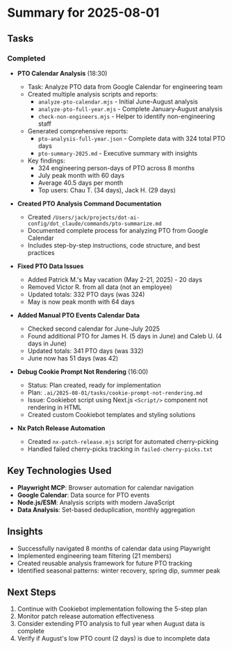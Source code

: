# Summary for 2025-08-01

## Tasks

### Completed

- **PTO Calendar Analysis** (18:30)
  - Task: Analyze PTO data from Google Calendar for engineering team
  - Created multiple analysis scripts and reports:
    - `analyze-pto-calendar.mjs` - Initial June-August analysis
    - `analyze-pto-full-year.mjs` - Complete January-August analysis
    - `check-non-engineers.mjs` - Helper to identify non-engineering staff
  - Generated comprehensive reports:
    - `pto-analysis-full-year.json` - Complete data with 324 total PTO days
    - `pto-summary-2025.md` - Executive summary with insights
  - Key findings:
    - 324 engineering person-days of PTO across 8 months
    - July peak month with 60 days
    - Average 40.5 days per month
    - Top users: Chau T. (34 days), Jack H. (29 days)

- **Created PTO Analysis Command Documentation** 
  - Created `/Users/jack/projects/dot-ai-config/dot_claude/commands/pto-summarize.md`
  - Documented complete process for analyzing PTO from Google Calendar
  - Includes step-by-step instructions, code structure, and best practices

- **Fixed PTO Data Issues** 
  - Added Patrick M.'s May vacation (May 2-21, 2025) - 20 days
  - Removed Victor R. from all data (not an employee)
  - Updated totals: 332 PTO days (was 324)
  - May is now peak month with 64 days

- **Added Manual PTO Events Calendar Data**
  - Checked second calendar for June-July 2025
  - Found additional PTO for James H. (5 days in June) and Caleb U. (4 days in June)
  - Updated totals: 341 PTO days (was 332)
  - June now has 51 days (was 42)

- **Debug Cookie Prompt Not Rendering** (16:00)
  - Status: Plan created, ready for implementation
  - Plan: `.ai/2025-08-01/tasks/cookie-prompt-not-rendering.md`
  - Issue: Cookiebot script using Next.js `<Script/>` component not rendering in HTML
  - Created custom Cookiebot templates and styling solutions

- **Nx Patch Release Automation**
  - Created `nx-patch-release.mjs` script for automated cherry-picking
  - Handled failed cherry-picks tracking in `failed-cherry-picks.txt`

## Key Technologies Used

- **Playwright MCP**: Browser automation for calendar navigation
- **Google Calendar**: Data source for PTO events
- **Node.js/ESM**: Analysis scripts with modern JavaScript
- **Data Analysis**: Set-based deduplication, monthly aggregation

## Insights

- Successfully navigated 8 months of calendar data using Playwright
- Implemented engineering team filtering (21 members)
- Created reusable analysis framework for future PTO tracking
- Identified seasonal patterns: winter recovery, spring dip, summer peak

## Next Steps

1. Continue with Cookiebot implementation following the 5-step plan
2. Monitor patch release automation effectiveness
3. Consider extending PTO analysis to full year when August data is complete
4. Verify if August's low PTO count (2 days) is due to incomplete data